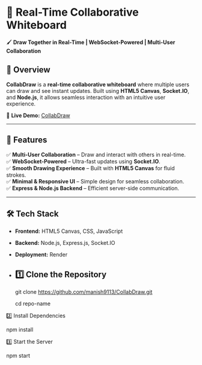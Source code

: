 # 🎨 Real-Time Collaborative Whiteboard  

🖌 **Draw Together in Real-Time | WebSocket-Powered | Multi-User Collaboration**  

## 📌 Overview  
**CollabDraw** is a **real-time collaborative whiteboard** where multiple users can draw and see instant updates. Built using **HTML5 Canvas**, **Socket.IO**, and **Node.js**, it allows seamless interaction with an intuitive user experience.  

🔗 **Live Demo:** [CollabDraw](https://collabdraw.onrender.com)  

---

## 🚀 Features  
✅ **Multi-User Collaboration** – Draw and interact with others in real-time.  
✅ **WebSocket-Powered** – Ultra-fast updates using **Socket.IO**.  
✅ **Smooth Drawing Experience** – Built with **HTML5 Canvas** for fluid strokes.  
✅ **Minimal & Responsive UI** – Simple design for seamless collaboration.  
✅ **Express & Node.js Backend** – Efficient server-side communication.  

---

## 🛠️ Tech Stack  
- **Frontend:** HTML5 Canvas, CSS, JavaScript  
- **Backend:** Node.js, Express.js, Socket.IO  
- **Deployment:** Render

- ## 1️⃣ Clone the Repository  
  git clone https://github.com/manish9113/CollabDraw.git
  
  cd repo-name

2️⃣ Install Dependencies

 npm install
 
3️⃣ Start the Server

 npm start


